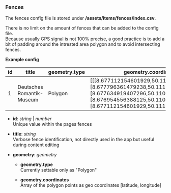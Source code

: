 ### Fences

The fences config file is stored under **/assets/items/fences/index.csv**.

There is no limit on the amount of fences that can be added to the config file. \
Because usually GPS signal is not 100% precise, a good practice is to add a bit of padding around the intrested area polygon and to avoid intersecting fences.

**Example config**

| id  | title                     | geometry.type | geometry.coordinates                                                                                                                                                                                |
| --- | ------------------------- | ------------- | --------------------------------------------------------------------------------------------------------------------------------------------------------------------------------------------------- |
| 1   | Deutsches Romantik-Museum | Polygon       | [[[8.677112154601929,50.111336486159445],[8.677796361479238,50.11127732472286],[8.677634919407296,50.11076212412124],[8.676954556388125,50.11080896076851],[8.677112154601929,50.111336486159445]]] |

- **id**: _string_ | _number_ \
  Unique value within the pages fences

- **title**: _string_ \
  Verbose fence identification, not directly used in the app but useful during content editing

- **geometry**: _geometry_

  - **geometry.type** \
    Currently settable only as "Polygon"

  - **geometry.coordinates** \
    Array of the polygon points as geo coordinates [latitude, longitude]
